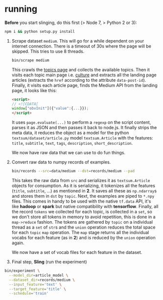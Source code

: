 # running

**Before** you start slinging, do this first (> Node 7, > Python 2 or 3):

```sh
npm i && python setup.py install
```

1. Scrape dataset `medium`. This will go for a while dependent on your internet connection.
   There is a timeout of 30s where the page will be skipped. This tries to use 8 threads.

   ```sh
   bin/scrape medium
   ```

   This crawls the [topics page](https://medium.com/topics) and collects the available topics. Then
   it visits each topic main page i.e. [culture](https://medium.com/topics/culture) and extracts all
   the landing page articles (extracts the `href` according to the attribute `data-post-id`). Finally,
   it visits each article page, finds the Medium API from the landing page, it looks like this:

   ```html
   <script>
   // <![CDATA[
   window["obvInit"]({"value":{...}});
   </script>
   ```

   It uses `page.evaluate(...)` to perform a `regexp` on the script content, parses it as JSON and
   then passes it back to node.js. It finally strips the meta data, it reduces the object as a model
   for the python `textsum/dataset/article.py` model `textsum.Article` with the features: `title`,
   `subtitle`, `text`, `tags`, `description`, `short_description`.

   We now have raw data that we can use to do fun things.

2. Convert raw data to numpy records of examples.

   ```sh
   bin/records --src=data/medium --dst=records/medium --pad
   ```

   This takes the raw data from `src` and serializes it as `textsum.Article` objects for consumption.
   As it is serializing, it tokenizes all the features (`title`, `subtitle`, ...) as mentioned in **2**.
   It saves all these as `np.ndarray`s and stores them in `dst` by `topic`. Next, the examples
   are piped to `*.npy` files. This comes in handy to be used with the
   native `tf.data` API, it's like **hadoop** or **spark** but native compatibility with **tensorflow**.
   Finally, all the record `tokens` we collected for each topic, is collected in a `set`, so we don't
   store all tokens in memory to avoid repetition, this is done in a `map->reduce` fashion. The tokens
   are gathered by `topic` on a individual thread as a `set` of `str`s and the `union` operation reduces
   the total space for each `topic` `map` operation. The `map` stage returns all the individual vocabs
   for each feature (as in **2**) and is reduced by the `union` operation again.

   We now have a set of vocab files for each feature in the dataset.

3. Final step, **Sling** (run the experiment)

  ```sh
  bin/experiment \
    --model_dir=article_model \
    --dataset_dir=records/medium \
    --input_feature='text' \
    --target_feature='title' \
    --schedule='train'
  ```
